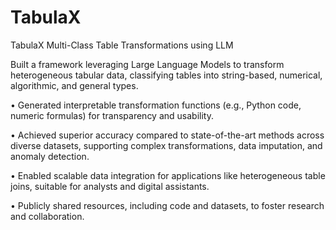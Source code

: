 # TabulaX
TabulaX Multi-Class Table Transformations using LLM

Built a framework leveraging Large Language Models to transform heterogeneous tabular data, 
classifying tables into string-based, numerical, algorithmic, and general types.

• Generated interpretable transformation functions (e.g., Python code, numeric formulas) for transparency and usability.

• Achieved superior accuracy compared to state-of-the-art methods across diverse datasets, supporting 
complex transformations, data imputation, and anomaly detection.

• Enabled scalable data integration for applications like heterogeneous table joins, suitable for analysts 
and digital assistants.

• Publicly shared resources, including code and datasets, to foster research and collaboration.
